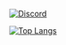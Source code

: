 [![Discord](https://img.shields.io/discord/1044584184657760288?color=red&label=1&logo=2&logoColor=3&style=for-the-badge)](https://discord.com/channels/1044584184657760288/)

[![Top Langs](https://github-readme-stats.vercel.app/api/top-langs/?username=er072391&theme=vue-dark&show_icons=true&layout=compact)](https://github.com/mo-ri-regen/github-readme-stats)

